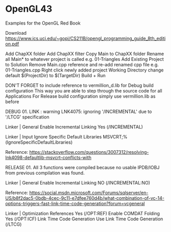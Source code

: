 # OpenGL43
Examples for the OpenGL Red Book

Download
https://www.ics.uci.edu/~gopi/CS211B/opengl_programming_guide_8th_edition.pdf

Add ChapXX folder
Add ChapXX filter
Copy Main to ChapXX folder
Rename all Main* to whatever project is called e.g. 01-Triangles
Add Existing Project to Solution
Remove Main.cpp reference and re-add renamed cpp file e.g. 01-Triangles.cpp
Right click newly added project
Working Directory change default $(ProjectDir) to $(TargetDir)
Build + Run


DON'T FORGET to include reference to vermillion_d.lib for Debug build configuration
This way you are able to step through the source code for all Applications
For Release build configuration simply use vermillion.lib as before


DEBUG
01.
LINK : warning LNK4075: ignoring '/INCREMENTAL' due to '/LTCG' specification

Linker | General
Enable Incremental Linking
Yes (/INCREMENTAL)


Linker | Input
Ignore Specific Default Libraries
MSVCRT;%(IgnoreSpecificDefaultLibraries)

Reference:
https://stackoverflow.com/questions/3007312/resolving-lnk4098-defaultlib-msvcrt-conflicts-with


RELEASE
01.
All 3 functions were compiled because no usable IPDB/IOBJ from previous compilation was found.

Linker | General
Enable Incremental Linking
NO (/INCREMENTAL:NO)

Reference:
https://social.msdn.microsoft.com/Forums/sqlserver/en-US/b8f2dac5-0bdb-4cec-9c11-e7dfee760d4b/what-combination-of-vc-14-options-triggers-fast-link-time-code-generation?forum=vcgeneral


Linker | Optimization
References					Yes (/OPT:REF)
Enable COMDAT Folding		Yes (/OPT:ICF)
Link Time Code Generation	Use Link Time Code Generation (/LTCG)